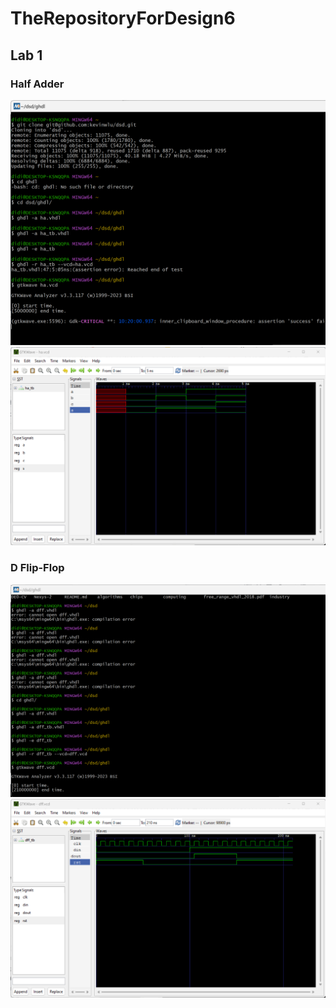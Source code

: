 # TheRepositoryForDesign6

## Lab 1

### Half Adder

![This could be an image](images/ghdlterminal.png)
![This could be an image](images/ghdlwave.png)

### D Flip-Flop

![This could be an image](images/ghdlterminal2.png)
![This could be an image](images/ghdlwave2.png)
